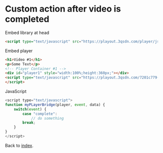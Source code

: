 # Custom action after video is completed

Embed library at head

```html
<script type="text/javascript" src="https://playout.3qsdn.com/player/js/sdnplayer.js"></script>
```

Embed player

```html
<h1>Video #1</h1>
<p>Some Text</p>
<!-- Player Container #1 -->
<div id="player1" style="width:100%;height:360px;"></div>
<script type="text/javascript" src="https://playout.3qsdn.com/7201c779-6b3c-11e7-a40e-002590c750be?js=true&container=player1&width=100%25&height=360&javaScriptBridgeFunction=myPlayerBridge">
</script>
```

JavaScript

```javascript
<script type="text/javascript">
function myPLayerBridge(player, event, data) {
    switch(event) {
        case "complete":
            // do something
        break;
    }
}
</script>
```

Back to [index](../readme.md).